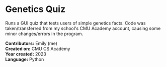 # Genetics Quiz 

Runs a GUI quiz that tests users of simple genetics facts. Code was taken/transferred from my school's CMU Academy account, causing some minor changes/errors in the program.

**Contributors:** Emily (me) <br />
**Created on:** CMU CS Academy <br />
**Year created:** 2023 <br />
**Language:** Python
